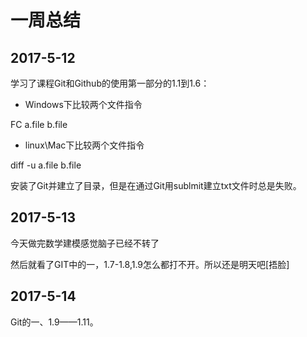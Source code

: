 # 一周总结
## 2017-5-12
学习了课程Git和Github的使用第一部分的1.1到1.6：

* Windows下比较两个文件指令

FC a.file b.file

* linux\Mac下比较两个文件指令

diff -u a.file b.file

安装了Git并建立了目录，但是在通过Git用sublmit建立txt文件时总是失败。
## 2017-5-13
今天做完数学建模感觉脑子已经不转了

然后就看了GIT中的一，1.7-1.8,1.9怎么都打不开。所以还是明天吧[捂脸]

## 2017-5-14
Git的一、1.9——1.11。